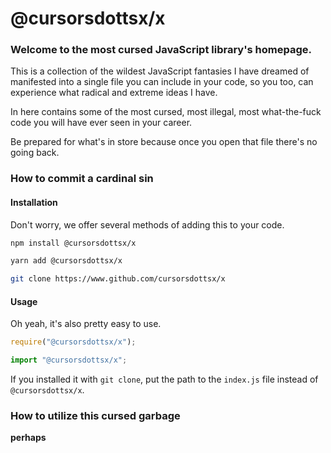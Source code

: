 # @cursorsdottsx/x

### Welcome to the most cursed JavaScript library's homepage.

This is a collection of the wildest JavaScript fantasies I have dreamed of manifested into a single file 
you can include in your code, so you too, can experience what radical and extreme ideas I have.

In here contains some of the most cursed, most illegal, most what-the-fuck code you will have ever seen in your career.

Be prepared for what's in store because once you open that file there's no going back.

### How to commit a cardinal sin

#### Installation

Don't worry, we offer several methods of adding this to your code.

```bash
npm install @cursorsdottsx/x
```

```bash
yarn add @cursorsdottsx/x
```

```bash
git clone https://www.github.com/cursorsdottsx/x
```

#### Usage

Oh yeah, it's also pretty easy to use.

```js
require("@cursorsdottsx/x");
```

```js
import "@cursorsdottsx/x";
```

If you installed it with `git clone`, put the path to the `index.js` file instead of `@cursorsdottsx/x`.

### How to utilize this cursed garbage

**perhaps**
